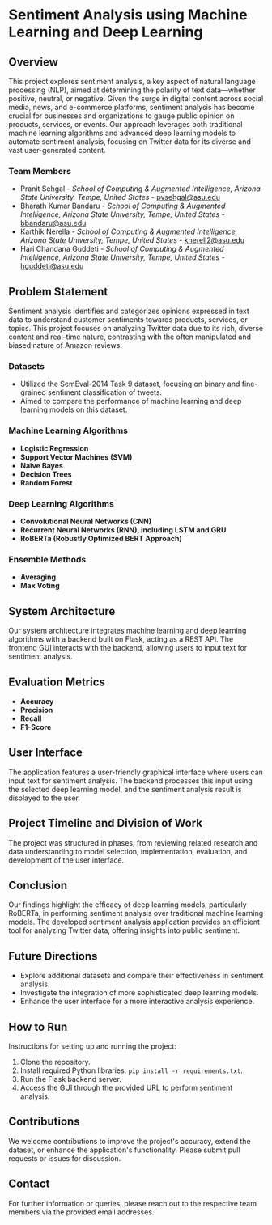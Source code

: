 # Sentiment Analysis using Machine Learning and Deep Learning

## Overview
This project explores sentiment analysis, a key aspect of natural language processing (NLP), aimed at determining the polarity of text data—whether positive, neutral, or negative. Given the surge in digital content across social media, news, and e-commerce platforms, sentiment analysis has become crucial for businesses and organizations to gauge public opinion on products, services, or events. Our approach leverages both traditional machine learning algorithms and advanced deep learning models to automate sentiment analysis, focusing on Twitter data for its diverse and vast user-generated content.

### Team Members
- Pranit Sehgal - *School of Computing & Augmented Intelligence, Arizona State University, Tempe, United States* - pvsehgal@asu.edu
- Bharath Kumar Bandaru - *School of Computing & Augmented Intelligence, Arizona State University, Tempe, United States* - bbandaru@asu.edu
- Karthik Nerella - *School of Computing & Augmented Intelligence, Arizona State University, Tempe, United States* - knerell2@asu.edu
- Hari Chandana Guddeti - *School of Computing & Augmented Intelligence, Arizona State University, Tempe, United States* - hguddeti@asu.edu


## Problem Statement
Sentiment analysis identifies and categorizes opinions expressed in text data to understand customer sentiments towards products, services, or topics. This project focuses on analyzing Twitter data due to its rich, diverse content and real-time nature, contrasting with the often manipulated and biased nature of Amazon reviews.


### Datasets
- Utilized the SemEval-2014 Task 9 dataset, focusing on binary and fine-grained sentiment classification of tweets.
- Aimed to compare the performance of machine learning and deep learning models on this dataset.

### Machine Learning Algorithms
- **Logistic Regression**
- **Support Vector Machines (SVM)**
- **Naive Bayes**
- **Decision Trees**
- **Random Forest**

### Deep Learning Algorithms
- **Convolutional Neural Networks (CNN)**
- **Recurrent Neural Networks (RNN), including LSTM and GRU**
- **RoBERTa (Robustly Optimized BERT Approach)**

### Ensemble Methods
- **Averaging**
- **Max Voting**

## System Architecture
Our system architecture integrates machine learning and deep learning algorithms with a backend built on Flask, acting as a REST API. The frontend GUI interacts with the backend, allowing users to input text for sentiment analysis.

## Evaluation Metrics
- **Accuracy**
- **Precision**
- **Recall**
- **F1-Score**

## User Interface
The application features a user-friendly graphical interface where users can input text for sentiment analysis. The backend processes this input using the selected deep learning model, and the sentiment analysis result is displayed to the user.

## Project Timeline and Division of Work
The project was structured in phases, from reviewing related research and data understanding to model selection, implementation, evaluation, and development of the user interface.

## Conclusion
Our findings highlight the efficacy of deep learning models, particularly RoBERTa, in performing sentiment analysis over traditional machine learning models. The developed sentiment analysis application provides an efficient tool for analyzing Twitter data, offering insights into public sentiment.

## Future Directions
- Explore additional datasets and compare their effectiveness in sentiment analysis.
- Investigate the integration of more sophisticated deep learning models.
- Enhance the user interface for a more interactive analysis experience.

## How to Run
Instructions for setting up and running the project:
1. Clone the repository.
2. Install required Python libraries: `pip install -r requirements.txt`.
3. Run the Flask backend server.
4. Access the GUI through the provided URL to perform sentiment analysis.

## Contributions
We welcome contributions to improve the project's accuracy, extend the dataset, or enhance the application's functionality. Please submit pull requests or issues for discussion.

## Contact
For further information or queries, please reach out to the respective team members via the provided email addresses.
